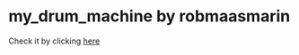 # my_drum_machine by robmaasmarin
Check it by clicking [here](https://robmaasmarin.github.io/my_drum_machine/)
